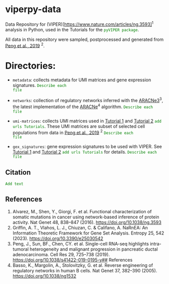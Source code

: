 # viperpy-data
Data Repository for (VIPER)[https://www.nature.com/articles/ng.3593]<sup>1</sup> analysis in Python, used in the Tutorials for the <code style="color : green">pyVIPER package</code>. 

All data in this repository were sampled, postprocessed and generated from [Peng et al., 2019](https://www.nature.com/articles/s41422-019-0195-y#Sec26) <sup>2</sup>.

# Directories:
- `metadata`: collects metadata for UMI matrices and gene expression signatures.
  <code style="color : green">Describe each file</code>

- `networks`: collection of regulatory networks inferred with the [ARACNe3](https://www.mdpi.com/1099-4300/25/3/542)<sup>3</sup>, the latest implementation of the [ARACNe](https://www.nature.com/articles/ng1532)<sup>4</sup> algorithm.
  <code style="color : green">Describe each file</code> 

- `umi-matrices`: collects UMI matrices used in [Tutorial 1]() and [Tutorial 2]() <code style="color : green">add urls Tutorials</code>. These UMI matrices are subset of selected cell populations from  data in [Peng et al., 2019](https://www.nature.com/articles/s41422-019-0195-y#Sec26) <sup>2</sup>
  <code style="color : green">Describe each file</code> 

- `gex_signatures`: gene expression signatures to be used with VIPER. See [Tutorial 1]() and [Tutorial 2]() <code style="color : green">add urls Tutorials</code> for details.
  <code style="color : green">Describe each file</code> 


## Citation
<code style="color : green">Add text</code>

## References
1. Alvarez, M., Shen, Y., Giorgi, F. et al. Functional characterization of somatic mutations in cancer using network-based inference of protein activity. Nat Genet 48, 838–847 (2016). https://doi.org/10.1038/ng.3593
2. Griffin, A. T., Vlahos, L. J., Chiuzan, C. & Califano, A. NaRnEA: An Information Theoretic Framework for Gene Set Analysis. Entropy 25, 542 (2023). https://doi.org/10.3390/e25030542
3. Peng, J., Sun, BF., Chen, CY. et al. Single-cell RNA-seq highlights intra-tumoral heterogeneity and malignant progression in pancreatic ductal adenocarcinoma. Cell Res 29, 725–738 (2019). https://doi.org/10.1038/s41422-019-0195-y## References
4. Basso, K., Margolin, A., Stolovitzky, G. et al. Reverse engineering of regulatory networks in human B cells. Nat Genet 37, 382–390 (2005). https://doi.org/10.1038/ng1532

